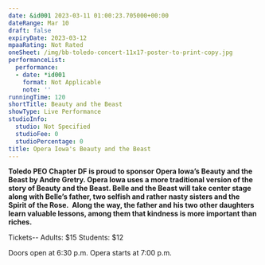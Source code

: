 ```yaml
---
date: &id001 2023-03-11 01:00:23.705000+00:00
dateRange: Mar 10
draft: false
expiryDate: 2023-03-12
mpaaRating: Not Rated
oneSheet: /img/bb-toledo-concert-11x17-poster-to-print-copy.jpg
performanceList:
  performance:
  - date: *id001
    format: Not Applicable
    note: ''
runningTime: 120
shortTitle: Beauty and the Beast
showType: Live Performance
studioInfo:
  studio: Not Specified
  studioFee: 0
  studioPercentage: 0
title: Opera Iowa's Beauty and the Beast
---
```


**Toledo PEO Chapter DF is proud to sponsor Opera Iowa’s Beauty and the Beast by Andre Gretry. Opera Iowa uses a more traditional version of the story of Beauty and the Beast. Belle and the Beast will take center stage along with Belle’s father, two selfish and rather nasty sisters and the Spirit of the Rose.  Along the way, the father and his two other daughters learn valuable lessons, among them that kindness is more important than riches.**

T﻿ickets-- Adults: $15 Students: $12

Doors open at 6:30 p.m. Opera starts at 7:00 p.m.